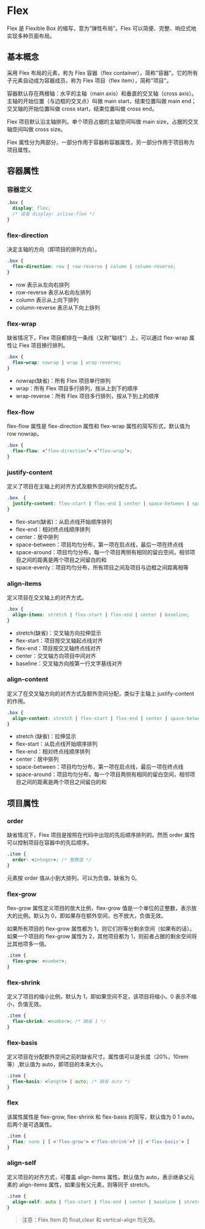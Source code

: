# Flex
Flex 是 Flexible Box 的缩写，意为”弹性布局”。Flex 可以简便、完整、响应式地实现多种页面布局。

## 基本概念
采用 Flex 布局的元素，称为 Flex 容器（flex container），简称"容器"。它的所有子元素自动成为容器成员，称为 Flex 项目（flex item），简称"项目"。

容器默认存在两根轴：水平的主轴（main axis）和垂直的交叉轴（cross axis）。主轴的开始位置（与边框的交叉点）叫做 main start，结束位置叫做 main end；交叉轴的开始位置叫做 cross start，结束位置叫做 cross end。

Flex 项目默认沿主轴排列。单个项目占据的主轴空间叫做 main size，占据的交叉轴空间叫做 cross size。

Flex 属性分为两部分，一部分作用于容器称容器属性，另一部分作用于项目称为项目属性。

## 容器属性
### 容器定义
``` css
.box {
  display: flex; 
  /* 或者 display: inline-flex */
}
```

### flex-direction
决定主轴的方向（即项目的排列方向）。

``` css
.box {
  flex-direction: row | row-reverse | column | column-reverse;
}
```

* row 表示从左向右排列
* row-reverse 表示从右向左排列
* column 表示从上向下排列
* column-reverse 表示从下向上排列

### flex-wrap
缺省情况下，Flex 项目都排在一条线（又称"轴线"）上，可以通过 flex-wrap 属性让 Flex 项目换行排列。

``` css
.box {
  flex-wrap: nowrap | wrap | wrap-reverse;
}
```

* nowrap(缺省)：所有 Flex 项目单行排列
* wrap：所有 Flex 项目多行排列，按从上到下的顺序
* wrap-reverse：所有 Flex 项目多行排列，按从下到上的顺序

### flex-flow
flex-flow 属性是 flex-direction 属性和 flex-wrap 属性的简写形式，默认值为 row nowrap。

``` css
.box {
  flex-flow: <‘flex-direction’> <‘flex-wrap’>;
}
```

### justify-content
定义了项目在主轴上的对齐方式及额外空间的分配方式。

``` css
.box  {
  justify-content: flex-start | flex-end | center | space-between | space-around | space-evenly;
}
```

* flex-start(缺省)：从启点线开始顺序排列
* flex-end：相对终点线顺序排列
* center：居中排列
* space-between：项目均匀分布，第一项在启点线，最后一项在终点线
* space-around：项目均匀分布，每一个项目两侧有相同的留白空间，相邻项目之间的距离是两个项目之间留白的和
* space-evenly：项目均匀分布，所有项目之间及项目与边框之间距离相等

### align-items
定义项目在交叉轴上的对齐方式。

``` css
.box {
  align-items: stretch | flex-start | flex-end | center | baseline;
}
```

* stretch(缺省)：交叉轴方向拉伸显示
* flex-start：项目按交叉轴起点线对齐
* flex-end：项目按交叉轴终点线对齐
* center：交叉轴方向项目中间对齐
* baseline：交叉轴方向按第一行文字基线对齐

### align-content
定义了在交叉轴方向的对齐方式及额外空间分配，类似于主轴上 justify-content 的作用。

``` css
.box {
  align-content: stretch | flex-start | flex-end | center | space-between | space-around ;
}
```

* stretch (缺省)：拉伸显示
* flex-start：从启点线开始顺序排列
* flex-end：相对终点线顺序排列
* center：居中排列
* space-between：项目均匀分布，第一项在启点线，最后一项在终点线
* space-around：项目均匀分布，每一个项目两侧有相同的留白空间，相邻项目之间的距离是两个项目之间留白的和

## 项目属性
### order
缺省情况下，Flex 项目是按照在代码中出现的先后顺序排列的。然而 order 属性可以控制项目在容器中的先后顺序。

``` css
.item {
  order: <integer>; /* 整数值 */
}
```

元素按 order 值从小到大排列，可以为负值，缺省为 0。

### flex-grow
flex-grow 属性定义项目的放大比例，flex-grow 值是一个单位的正整数，表示放大的比例。默认为 0，即如果存在额外空间，也不放大，负值无效。

如果所有项目的 flex-grow 属性都为 1，则它们将等分剩余空间（如果有的话）。如果一个项目的 flex-grow 属性为 2，其他项目都为 1，则前者占据的剩余空间将比其他项多一倍。

``` css
.item {
  flex-grow: <number>;
}
```

### flex-shrink
定义了项目的缩小比例，默认为 1，即如果空间不足，该项目将缩小。0 表示不缩小，负值无效。

``` css
.item {
  flex-shrink: <number>; /* 缺省 1 */
}
```

### flex-basis
定义项目在分配额外空间之前的缺省尺寸。属性值可以是长度（20%，10rem 等）,默认值为 auto，即项目的本来大小。

``` css
.item {
  flex-basis: <length> | auto; /* 缺省 auto */
}
```

### flex
该属性属性是 flex-grow, flex-shrink 和 flex-basis 的简写，默认值为 0 1 auto。后两个是可选属性。

``` css
.item {
  flex: none | [ <'flex-grow'> <'flex-shrink'>? || <'flex-basis'> ]
}
```

### align-self
定义项目的对齐方式，可覆盖 align-items 属性。默认值为 auto，表示继承父元素的 align-items 属性，如果没有父元素，则等同于 stretch。

``` css
.item {
  align-self: auto | flex-start | flex-end | center | baseline | stretch;
}
```

> 注意：Flex Item 的 float,clear 和 vertical-align 均无效。
